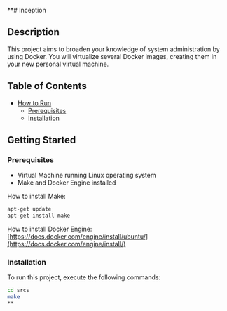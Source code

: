 **# Inception

## Description

This project aims to broaden your knowledge of system administration by using Docker.
You will virtualize several Docker images, creating them in your new personal virtual
machine.

## Table of Contents

- [How to Run](#howtorun)
  - [Prerequisites](#prerequisites)
  - [Installation](#installation)

## Getting Started

### Prerequisites

- Virtual Machine running Linux operating system
- Make and Docker Engine installed

How to install Make:
```bash
apt-get update
apt-get install make
```

How to install Docker Engine:
[https://docs.docker.com/engine/install/ubuntu/](https://docs.docker.com/engine/install/)


### Installation

To run this project, execute the following commands:

```bash
cd srcs
make
**
